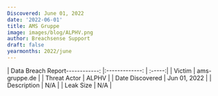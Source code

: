 ```yaml
---
Discovered: June 01, 2022
date: '2022-06-01'
title: AMS Gruppe
image: images/blog/ALPHV.png
author: Breachsense Support
draft: false
yearmonths: 2022/june
---
```


| Data Breach Report------------:   |:-------------:    | :-----:|
| Victim    | ams-gruppe.de      | 
| Threat Actor    | ALPHV      | 
| Date Discovered    | Jun 01, 2022      | 
| Description    | N/A      | 
| Leak Size    | N/A      | 

